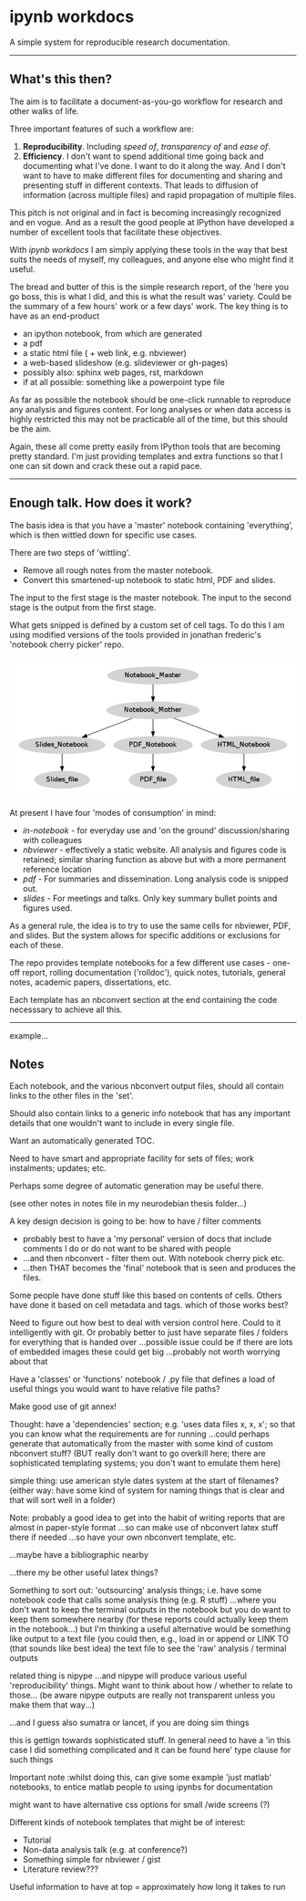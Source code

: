 
# ipynb workdocs 

A simple system for reproducible research documentation.

---

## What's this then? 

The aim is to facilitate a document-as-you-go workflow for research and other
walks of life.

Three important features of such a workflow are:


1. **Reproducibility**. Including *speed of*, *transparency of* and *ease of*.
2. **Efficiency**. I don't want to spend additional time going back and
documenting what I've done. I want to do it along the way. And I don't want to
have to make different files for documenting and sharing and presenting stuff in
different contexts. That leads to diffusion of information (across multiple
files) and rapid propagation of multiple files.


This pitch is not original and in fact is becoming increasingly recognized and
en vogue. And as a result the good people at IPython have developed a number of
excellent tools that facilitate these objectives.


With *ipynb workdocs* I am simply applying these tools in the way that best
suits the needs of myself, my colleagues, and anyone else who might find it
useful.


The bread and butter of this is the simple research report, of the 'here you go
boss, this is what I did, and this is what the result was' variety. Could be the
summary of a few hours' work or a few days' work. The key thing is to have as an
end-product

- an ipython notebook, from which are generated
- a pdf
- a static html file ( + web link, e.g. nbviewer)
- a web-based slideshow (e.g. slideviewer or gh-pages)
- possibly also: sphinx web pages, rst, markdown
- if at all possible: something like a powerpoint type file

As far as possible the notebook should be one-click runnable to reproduce any
analysis and figures content. For long analyses or when data access is highly
restricted this may not be practicable all of the time, but this should be the
aim.

Again, these all come pretty easily from IPython tools that are becoming pretty
standard. I'm just providing templates and extra functions so that I one can sit
down and crack these out a rapid pace.

---

## Enough talk. How does it work?

The basis idea is that you have a 'master' notebook containing 'everything',
which is then wittled down for specific use cases.

There are two steps of 'wittling'.

- Remove all rough notes from the master notebook.
- Convert this smartened-up notebook to static html, PDF and slides.

The input to the first stage is the master notebook. The input to the second
stage is the output from the first stage.

What gets snipped is defined by a custom set of cell tags. To do this I am using
modified versions of the tools provided in jonathan frederic's 'notebook cherry
picker' repo.




![png](misc/readme_graph.png)



At present I have four 'modes of consumption' in mind:

- *in-notebook* - for everyday use and 'on the ground' discussion/sharing with
colleagues
- *nbviewer* - effectively a static website. All analysis and figures code is
retained; similar sharing function as above but with a more permanent reference
location
- *pdf* - For summaries and dissemination. Long analysis code is snipped out.
- *slides* - For meetings and talks. Only key summary bullet points and figures
used.

As a general rule, the idea is to try to use the same cells for nbviewer, PDF,
and slides. But the system allows for specific additions or exclusions for each
of these.


The repo provides template notebooks for a few different use cases - one-off
report, rolling documentation ('rolldoc'), quick notes, tutorials, general
notes, academic papers, dissertations, etc.


Each template has an nbconvert section at the end containing the code necesssary
to achieve all this.

---



example...



## Notes 

Each notebook, and the various nbconvert output files, should all contain links
to the other files in the 'set'.

Should also contain links to a generic info notebook that has any important
details that one wouldn't want to include in every single file.

Want an automatically generated TOC.

Need to have smart and appropriate facility for sets of files; work instalments;
updates; etc.

Perhaps some degree of automatic generation may be useful there.

(see other notes in notes file in my neurodebian thesis folder...)



A key design decision is going to be: how to have / filter comments
 - probably best to have a 'my personal' version of docs that include comments I
do or do not want to be shared with people
 - ...and then nbconvert - filter them out. With notebook cherry pick etc.
 - ...then THAT becomes the 'final' notebook that is seen and produces the
files.

Some people have done stuff like this based on contents of cells. Others have
done it based on cell metadata and tags.
which of those works best?


Need to figure out how best to deal with version control here.
Could to it intelligently with git.
Or probably better to just have separate files / folders for everything that is
handed over
...possible issue could be if there are lots of embedded images these could get
big
...probably not worth worrying about that


Have a 'classes' or 'functions' notebook / .py file that defines a load of
useful things
you would want to have relative file paths?


Make good use of git annex!


Thought: have a 'dependencies' section; e.g. 'uses data files x, x, x'; so that
you can know what the requirements are for running
...could perhaps generate that automatically from the master with some kind of
custom nbconvert stuff?
(BUT really don't want to go overkill here; there are sophisticated templating
systems; you don't want to emulate them here)


simple thing: use american style dates system at the start of filenames?
(either way: have some kind of system for naming things that is clear and that
will sort well in a folder)


Note: probably a good idea to get into the habit of writing reports that are
almost in paper-style format
...so can make use of nbconvert latex stuff there if needed
...so have your own nbconvert template, etc.

...maybe have a bibliographic nearby

...there my be other useful latex things?



Something to sort out: 'outsourcing' analysis things;
i.e. have some notebook code that calls some analysis thing
(e.g. R stuff)
...where you don't want to keep the terminal outputs in the notebook but you do
want to
keep them somewhere nearby
(for these reports could actually keep them in the notebook...)
but I'm thinking a useful alternative would be something like output to a text
file
(you could then, e.g., load in or append or LINK TO (that sounds like best idea)
the text file to see the 'raw' analysis / terminal outputs


related thing is nipype
...and nipype will produce various useful 'reproducibility' things. Might want
to think about how / whether to relate to those...
(be aware nipype outputs are really not transparent unless you make them that
way...)

...and I guess also sumatra or lancet, if you are doing sim things

this is gettign towards sophisticated stuff.
In general need to have a 'in this case I did something complicated and it can
be found here' type clause for such things


Important note :whilst doing this, can give some example 'just matlab'
notebooks, to entice matlab people to using ipynbs for documentation


might want to have alternative css options for small /wide screens (?)



Different kinds of notebook templates that might be of interest:
 - Tutorial
 - Non-data analysis talk (e.g. at conference?)
 - Something simple for nbviewer / gist
 - Literature review???


Useful information to have at top = approximately how long it takes to run
